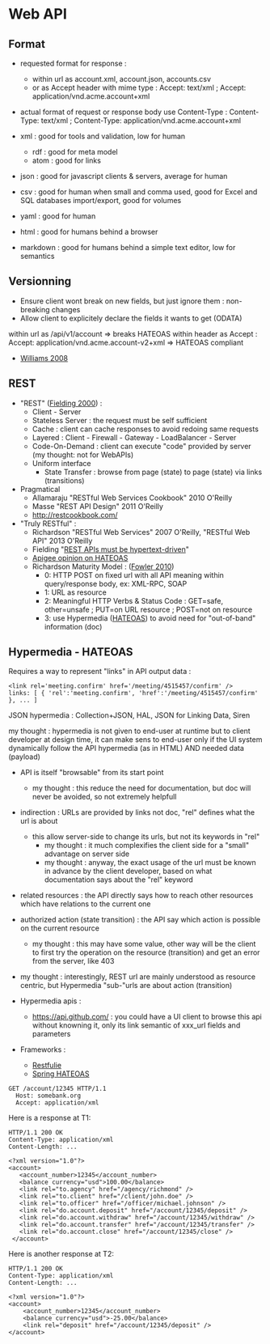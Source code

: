# Web API

## Format

* requested format for response :
  * within url as account.xml, account.json, accounts.csv
  * or as Accept header with mime type : Accept: text/xml ; Accept: application/vnd.acme.account+xml
* actual format of request or response body use Content-Type : Content-Type: text/xml ; Content-Type: application/vnd.acme.account+xml

* xml : good for tools and validation, low for human
  * rdf : good for meta model
  * atom : good for links
* json : good for javascript clients &amp; servers, average for human
* csv : good for human when small and comma used, good for Excel and SQL databases import/export, good for volumes
* yaml : good for human
* html : good for humans behind a browser
* markdown : good for humans behind a simple text editor, low for semantics

## Versionning

* Ensure client wont break on new fields, but just ignore them : non-breaking changes
* Allow client to explicitely declare the fields it wants to get (ODATA)

within url as /api/v1/account => breaks HATEOAS
within header as Accept : Accept: application/vnd.acme.account-v2+xml => HATEOAS compliant

* [Williams 2008](http://barelyenough.org/blog/2008/05/versioning-rest-web-services/)

## REST

* "REST" ([Fielding 2000](http://www.ics.uci.edu/~fielding/pubs/dissertation/rest_arch_style.htm)) : 
  * Client - Server
  * Stateless Server : the request must be self sufficient
  * Cache : client can cache responses to avoid redoing same requests
  * Layered : Client - Firewall - Gateway - LoadBalancer - Server
  * Code-On-Demand : client can execute "code" provided by server (my thought: not for WebAPIs)
  * Uniform interface
    * State Transfer : browse from page (state) to page (state) via links (transitions)
* Pragmatical
  * Allamaraju "RESTful Web Services Cookbook" 2010 O'Reilly
  * Masse "REST API Design" 2011 O'Reilly
  * http://restcookbook.com/
* "Truly RESTful" : 
  * Richardson "RESTful Web Services" 2007 O'Reilly, "RESTful Web API" 2013 O'Reilly
  * Fielding "[REST APIs must be hypertext-driven](http://roy.gbiv.com/untangled/2008/rest-apis-must-be-hypertext-driven)"
  * [Apigee opinion on HATEOAS](http://fr.slideshare.net/apigee/hateoas-101-opinionated-introduction-to-a-rest-api-style)
  * Richardson Maturity Model : ([Fowler 2010](http://martinfowler.com/articles/richardsonMaturityModel.html))
    * 0: HTTP POST on fixed url with all API meaning within query/response body, ex: XML-RPC, SOAP
    * 1: URL as resource 
    * 2: Meaningful HTTP Verbs & Status Code : GET=safe, other=unsafe ; PUT=on URL resource ; POST=not on resource
    * 3: use Hypermedia ([HATEOAS](http://en.wikipedia.org/wiki/HATEOAS)) to avoid need for "out-of-band" information (doc)

## Hypermedia - HATEOAS 

Requires a way to represent "links" in API output data :
```
<link rel='meeting.confirm' href='/meeting/4515457/confirm' />
links: [ { 'rel':'meeting.confirm', 'href':'/meeting/4515457/confirm' }, ... ]
```

JSON hypermedia : Collection+JSON, HAL, JSON for Linking Data, Siren

my thought : hypermedia is not given to end-user at runtime but to client developer at design time, it can make sens to end-user only if the UI system dynamically follow the API hypermedia (as in HTML) AND needed data (payload)

* API is itself "browsable" from its start point
  * my thought : this reduce the need for documentation, but doc will never be avoided, so not extremely helpfull
* indirection : URLs are provided by links not doc, "rel" defines what the url is about
  * this allow server-side to change its urls, but not its keywords in "rel"
    * my thought : it much complexifies the client side for a "small" advantage on server side
    * my thought : anyway, the exact usage of the url must be known in advance by the client developer, based on what documentation says about the "rel" keyword
* related resources : the API directly says how to reach other resources which have relations to the current one
* authorized action (state transition) : the API say which action is possible on the current resource
  * my thought : this may have some value, other way will be the client to first try the operation on the resource (transition) and get an error from the server, like 403
*  my thought : interestingly, REST url are mainly understood as resource centric, but Hypermedia "sub-"urls are about action (transition)

* Hypermedia apis : 
  * https://api.github.com/ : you could have a UI client to browse this api without knowning it, only its link semantic of xxx_url fields and parameters

* Frameworks :
  * [Restfulie](http://restfulie.caelum.com.br/)
  * [Spring HATEOAS](http://spring.io/understanding/HATEOAS)

```
GET /account/12345 HTTP/1.1
  Host: somebank.org
  Accept: application/xml
```

Here is a response at T1:
```
HTTP/1.1 200 OK
Content-Type: application/xml
Content-Length: ...

<?xml version="1.0"?>
<account>
   <account_number>12345</account_number>
   <balance currency="usd">100.00</balance>
   <link rel="to.agency" href="/agency/richmond" />
   <link rel="to.client" href="/client/john.doe" />
   <link rel="to.officer" href="/officer/michael.johnson" />
   <link rel="do.account.deposit" href="/account/12345/deposit" />
   <link rel="do.account.withdraw" href="/account/12345/withdraw" /> 
   <link rel="do.account.transfer" href="/account/12345/transfer" />
   <link rel="do.account.close" href="/account/12345/close" />
 </account>
```

Here is another response at T2:

```
HTTP/1.1 200 OK
Content-Type: application/xml
Content-Length: ...

<?xml version="1.0"?>
<account>
    <account_number>12345</account_number>
    <balance currency="usd">-25.00</balance>
    <link rel="deposit" href="/account/12345/deposit" />
</account>
```
